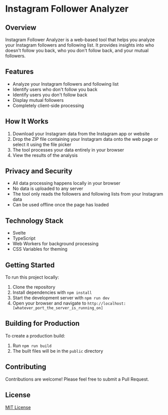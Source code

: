 # Instagram Follower Analyzer

## Overview

Instagram Follower Analyzer is a web-based tool that helps you analyze your Instagram followers and following list. It provides insights into who doesn't follow you back, who you don't follow back, and your mutual followers.

## Features

- Analyze your Instagram followers and following list
- Identify users who don't follow you back
- Identify users you don't follow back
- Display mutual followers
- Completely client-side processing

## How It Works

1. Download your Instagram data from the Instagram app or website
2. Drop the ZIP file containing your Instagram data onto the web page or select it using the file picker
3. The tool processes your data entirely in your browser
4. View the results of the analysis

## Privacy and Security

- All data processing happens locally in your browser
- No data is uploaded to any server
- The tool only reads the followers and following lists from your Instagram data
- Can be used offline once the page has loaded

## Technology Stack

- Svelte
- TypeScript
- Web Workers for background processing
- CSS Variables for theming

## Getting Started

To run this project locally:

1. Clone the repository
2. Install dependencies with `npm install`
3. Start the development server with `npm run dev`
4. Open your browser and navigate to `http://localhost:[whatever_port_the_server_is_running_on]`

## Building for Production

To create a production build:

1. Run `npm run build`
2. The built files will be in the `public` directory

## Contributing

Contributions are welcome! Please feel free to submit a Pull Request.

## License

[MIT License](LICENSE)
